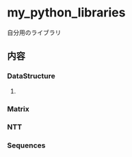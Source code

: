 # my_python_libraries
自分用のライブラリ

## 内容
### DataStructure
<ol type="disc">
  <li></li>
</ol>

### Matrix
### NTT
### Sequences

